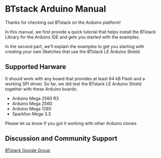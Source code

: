 # BTstack Arduino Manual

Thanks for checking out BTstack on the Arduino platform!

In this manual, we first provide a quick tutorial that helps install the BTstack Library for the Arduino IDE and gets you started with the examples.

In the second part, we'll explain the examples to get you starting with creating your own Sketches that use the BTstack LE Arduino Shield.

## Supported Harware 

It should work with any board that provides at least 64 kB Flash and a working SPI driver. 
So far, we did test the BTstack LE Arduino Shield together with these Arduino boards:

- Arduino Mega 2560 R3
- Arduino Mega 2560 
- Arduino Mega 1280 
- Sparkfun Mega 3.3

Please let us know if you got it working with other Arduino clones.

## Discussion and Community Support
[BTstack Google Group](http://groups.google.com/group/btstack-dev)

